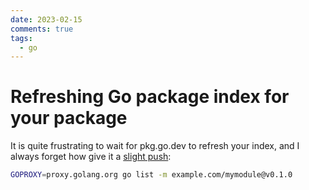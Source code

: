 ```yaml
---
date: 2023-02-15
comments: true
tags:
  - go
---
```


# Refreshing Go package index for your package

It is quite frustrating to wait for pkg.go.dev to refresh your index, and I always forget how give it a [slight push](https://go.dev/doc/modules/publishing):

```bash
GOPROXY=proxy.golang.org go list -m example.com/mymodule@v0.1.0
```
